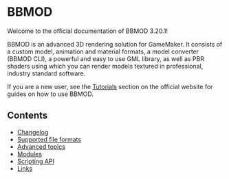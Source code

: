 # BBMOD
Welcome to the official documentation of BBMOD 3.20.1!

BBMOD is an advanced 3D rendering solution for GameMaker. It consists of a
custom model, animation and material formats, a model converter (BBMOD CLI),
a powerful and easy to use GML library, as well as PBR shaders using which you
can render models textured in professional, industry standard software.

If you are a new user, see the [Tutorials](/bbmod/tutorials) section on the
official website for guides on how to use BBMOD.

## Contents
* [Changelog](./Changelog_.html)
* [Supported file formats](./SupportedFileFormats.html)
* [Advanced topics](./AdvancedTopics.html)
* [Modules](./Modules.html)
* [Scripting API](./ScriptingAPI.html)
* [Links](./Links.html)
